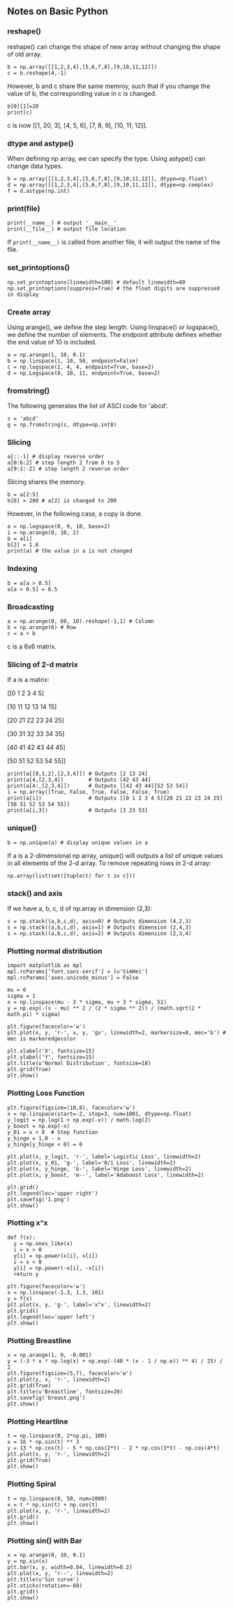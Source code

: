 ## Notes on Basic Python
### reshape()
reshape() can change the shape of new array without changing the shape of old array. 
```
b = np.array([[1,2,3,4],[5,6,7,8],[9,10,11,12]])
c = b.reshape(4,-1)
```
However, b and c share the same memroy, such that if you change the value of b, the corresponding value in c is changed.
```
b[0][1]=20
print(c)
```
c is now [[1, 20, 3], [4, 5, 6], [7, 8, 9], [10, 11, 12]].

### dtype and astype()
When defining np array, we can specify the type. Using astype() can change data types.
```
b = np.array([[1,2,3,4],[5,6,7,8],[9,10,11,12]], dtype=np.float)
d = np.array([[1,2,3,4],[5,6,7,8],[9,10,11,12]], dtype=np.complex)
f = d.astype(np.int)
```

### print(__file__)
```
print(__name__) # output '__main__'
print(__file__) # output file location
```
If ```print(__name__)``` is called from another file, it will output the name of the file.

### set_printoptions()
```
np.set_printoptions(linewidth=100) # default linewidth=80
np.set_printoptions(suppress=True) # the float digits are suppressed in display
```

### Create array
Using arange(), we define the step length. Using linspace() or logspace(), we define the number of elements. The endpoint attribute defines whether the end value of 10 is included.
```
a = np.arange(1, 10, 0.1)
b = np.linspace(1, 10, 50, endpoint=False)
c = np.logspace(1, 4, 4, endpoint=True, base=2)
d = np.Logspace(0, 10, 11, endpoint=True, base=2)
```

### fromstring()
The following generates the list of ASCI code for 'abcd'.
```
s = 'abcd'
g = np.fromstring(s, dtype=np.int8)
```

### Slicing
```
a[::-1] # display reverse order
a[0:6:2] # step length 2 from 0 to 5
a[9:1:-2] # step length 2 reverse order
```
Slicing shares the memory.
```
b = a[2:5]
b[0] = 200 # a[2] is changed to 200
```
However, in the following case, a copy is done.
```
a = np.logspace(0, 9, 10, base=2)
i = np.arange(0, 10, 2)
b = a[i]
b[2] = 1.6
print(a) # the value in a is not changed
```

### Indexing
```
b = a[a > 0.5]
a[a > 0.5] = 0.5
```

### Broadcasting
```
a = np.arange(0, 60, 10).reshape(-1,1) # Column
b = np.arange(6) # Row
c = a + b
```
c is a 6x6 matrix.

### Slicing of 2-d matrix
If a is a matrix:

[[0 1 2 3 4 5]

[10 11 12 13 14 15]

[20 21 22 23 24 25]

[30 31 32 33 34 35]

[40 41 42 43 44 45]

[50 51 52 53 54 55]]
```
print(a[[0,1,2],[2,3,4]]) # Outputs [2 13 24]
print(a[4,[2,3,4])        # Outputs [42 43 44]
print(a[4:,[2,3,4]])      # Outputs [[42 43 44][52 53 54]]
i = np.array([True, False, True, False, False, True)
print(a[i])               # Outputs [[0 1 2 3 4 5][20 21 22 23 24 25][50 51 52 53 54 55]]
print(a[i,3])             # Outputs [3 23 53]
```

### unique()
```
b = np.unique(a) # display unique values in a
```
If a is a 2-dimensional np array, unique() will outputs a list of unique values in all elements of the 2-d array.
To remove repeating rows in 2-d array:
```
np.array(list(set([tuple(t) for t in c]))
```

### stack() and axis
If we have a, b, c, d of np.array in dimension (2,3):
```
s = np.stack((a,b,c,d), axis=0) # Outputs dimension (4,2,3)
s = np.stack((a,b,c,d), axis=1) # Outputs dimension (2,4,3)
s = np.stack((a,b,c,d), axis=2) # Outputs dimension (2,3,4)
```

### Plotting normal distribution
```
import matplotlib as mpl
mpl.rcParams['font.sans-serif'] = [u'SimHei']
mpl.rcParams['axes.unicode_minus'] = False

mu = 0
sigma = 1
x = np.linspace(mu - 3 * sigma, mu + 3 * sigma, 51)
y = np.exp(-(x - mu) ** 2 / (2 * sigma ** 2)) / (math.sqrt(2 * math.pi) * sigma)

plt.figure(facecolor='w')
plt.plot(x, y, 'r-', x, y, 'gv', linewidth=2, markersize=8, mec='b') # mec is markeredgecolor

plt.xlabel('X', fontsize=15)
plt.ylabel('Y', fontsize=15)
plt.title(u'Normal Distribution', fontsize=18)
plt.grid(True)
plt.show()
```

### Plotting Loss Function
```
plt.figure(figsize=(10,8), facecolor='w')
x = np.linspace(start=-2, stop=3, num=1001, dtype=np.float)
y_logit = np.log(1 + np.exp(-x)) / math.log(2)
y_boost = np.exp(-x)
y_01 = x < 0  # Step function
y_hinge = 1.0 - x
y_hinge[y_hinge < 0] = 0

plt.plot(x, y_logit, 'r-', label='Logistic Loss', linewidth=2)
plt.plot(x, y_01, 'g-', label='0/1 Loss', linewidth=2)
plt.plot(x, y_hinge, 'b-', label='Hinge Loss', linewidth=2)
plt.plot(x, y_boost, 'm--', label='Adaboost Loss', linewidth=2)

plt.grid()
plt.legend(loc='upper right')
plt.savefig('1.png')
plt.show()
```

### Plotting x^x
```
def f(x):
  y = np.ones_like(x)
  i = x > 0
  y[i] = np.power(x[i], x[i])
  i = x < 0
  y[i] = np.power(-x[i], -x[i])
  return y

plt.figure(facecolor='w')
x = np.linspace(-1.3, 1.3, 101)
y = f(x)
plt.plot(x, y, 'g-', label='x^x', linewidth=2)
plt.grid()
plt.legend(loc='upper left')
plt.show()
```

### Plotting Breastline
```
x = np.arange(1, 0, -0.001)
y = (-3 * x * np.log(x) + np.exp(-(40 * (x - 1 / np.e)) ** 4) / 25) / 2
plt.figure(figsize=(5,7), facecolor='w')
plt.plot(y, x, 'r-', linewidth=2)
plt.grid(True)
plt.title(u'Breastline', fontsize=20)
plt.savefig('breast.png')
plt.show()
```

### Plotting Heartline
```
t = np.linspace(0, 2*np.pi, 100)
x = 16 * np.sin(t) ** 3
y = 13 * np.cos(t) - 5 * np.cos(2*t) - 2 * np.cos(3*t) - np.cos(4*t)
plt.plot(x, y, 'r-', linewidth=2)
plt.grid(True)
plt.show()
```

### Plotting Spiral
```
t = np.linspace(0, 50, num=1000)
x = t * np.sin(t) + np.cos(t)
plt.plot(x, y, 'r-', linewidth=2)
plt.grid()
plt.show()
```

### Plotting sin() with Bar
```
x = np.arange(0, 10, 0.1)
y = np.sin(x)
plt.bar(x, y, width=0.04, linewidth=0.2)
plt.plot(x, y, 'r--', linewidth=2)
plt.title(u'Sin curve')
plt.xticks(rotation=-60)
plt.grid()
plt.show()
```
